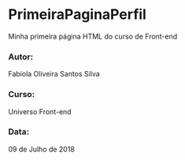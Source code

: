 # PrimeiraPaginaPerfil
Minha primeira página HTML  do curso de Front-end

### Autor:
Fabíola Oliveira Santos Silva

### Curso:
Universo Front-end

### Data:
09 de Julho de 2018
